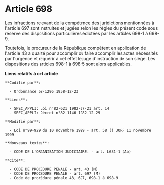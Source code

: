 # Article 698

Les infractions relevant de la compétence des juridictions mentionnées à l'article 697 sont instruites et jugées selon les
règles du présent code sous réserve des dispositions particulières édictées par les articles 698-1 à 698-9.

Toutefois, le procureur de la République compétent en application de l'article 43 a qualité pour accomplir ou faire accomplir
les actes nécessités par l'urgence et requérir à cet effet le juge d'instruction de son siège. Les dispositions des articles
698-1 à 698-5 sont alors applicables.

**Liens relatifs à cet article**

	**Codifié par**:

	  - Ordonnance 58-1296 1958-12-23

	**Liens**:

	  - SPEC_APPLI: Loi n°82-621 1982-07-21 art. 14
	  - SPEC_APPLI: Décret n°82-1146 1982-12-29

	**Modifié par**:

	  - Loi n°99-929 du 10 novembre 1999 - art. 58 () JORF 11 novembre 1999

	**Nouveaux textes**:

	  - CODE DE L'ORGANISATION JUDICIAIRE. - art. L631-1 (Ab)

	**Cite**:

	  - CODE DE PROCEDURE PENALE - art. 43 (M)
	  - CODE DE PROCEDURE PENALE - art. 697 (M)
	  - Code de procédure pénale 43, 697, 698-1 à 698-9
